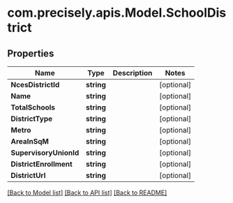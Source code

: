 
# com.precisely.apis.Model.SchoolDistrict

## Properties

Name | Type | Description | Notes
------------ | ------------- | ------------- | -------------
**NcesDistrictId** | **string** |  | [optional] 
**Name** | **string** |  | [optional] 
**TotalSchools** | **string** |  | [optional] 
**DistrictType** | **string** |  | [optional] 
**Metro** | **string** |  | [optional] 
**AreaInSqM** | **string** |  | [optional] 
**SupervisoryUnionId** | **string** |  | [optional] 
**DistrictEnrollment** | **string** |  | [optional] 
**DistrictUrl** | **string** |  | [optional] 

[[Back to Model list]](../README.md#documentation-for-models)
[[Back to API list]](../README.md#documentation-for-api-endpoints)
[[Back to README]](../README.md)

